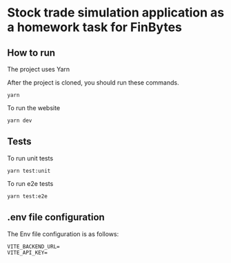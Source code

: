 # Stock trade simulation application as a homework task for FinBytes

## How to run

The project uses Yarn

After the project is cloned, you should run these commands.

```
yarn
```

To run the website

```
yarn dev
```

## Tests

To run unit tests

```
yarn test:unit
```

To run e2e tests

```
yarn test:e2e
```

## .env file configuration

The Env file configuration is as follows:

```
VITE_BACKEND_URL=
VITE_API_KEY=
```
